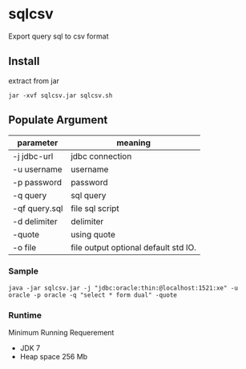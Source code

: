 # sqlcsv

Export query sql to csv format 

## Install

extract from jar

```$sh
jar -xvf sqlcsv.jar sqlcsv.sh
```


## Populate Argument

| parameter | meaning |
|---|---|
| -j jdbc-url      | jdbc connection |
| -u username    | username |
| -p password    | password |
| -q query       | sql query |
| -qf query.sql       | file sql script |
| -d delimiter   | delimiter |
| -quote           | using quote |
| -o file        | file output optional default std IO. |




### Sample
```$sh
java -jar sqlcsv.jar -j "jdbc:oracle:thin:@localhost:1521:xe" -u oracle -p oracle -q "select * form dual" -quote

```

### Runtime

Minimum Running Requerement

* JDK 7  
* Heap space 256 Mb


